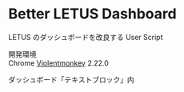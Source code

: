 # Better LETUS Dashboard

LETUS のダッシュボードを改良する User Script

開発環境  
Chrome [Violentmonkey](https://chrome.google.com/webstore/detail/violentmonkey/jinjaccalgkegednnccohejagnlnfdag) 2.22.0

ダッシュボード「テキストブロック」内 <script> にコピペすることでも使用可能

<details>
  <summary>更新停止（2024 年秋）</summary>

  作者の LETUS の利用頻度が下がった（現在 M1）のに伴い、2024 年秋までで更新を停止します。  
  ご利用ありがとうございました。

  安全装置を削除すれば 2025 年以降も使えるかもしれません。  
  改変・公開など好きにしていただいてかまいません。  
  （フロントエンドの知識が浅い頃に作ったので、全体的にしんどいです・・・）

  LETUS のテキストブロックで動くスクリプトを書く上で、私が困ったこととその対応を挙げておきます：

  - `<style>` が LETUS に消されてしまう
    - 完全一致で削除してそう
    - テンプレートリテラルで `<${"style"}>` とすると消されなかった
  - `<`, `>` が `&lt;`, `&gt;` に変換されることがある
    - 変換される条件がよくわからない
    - 補助的なスクリプトを別途用意することに（導入方法を参照）
  - jQuery の読み込みが遅い
    - LETUS 側が利用しており、そのうち読み込まれる
    - 適当に待つようにした
    - 今思えば jQuery は使うべきではなかった
</details>

## 機能

### 上部に時間割を追加する

<img width="1097" src="https://user-images.githubusercontent.com/70136871/155876260-b6eed26a-bd7f-4381-a7e1-c173bec6d764.png">

前期・後期を切り替えられる

下部に時間割に載らない集中講義等のショートカットを配置可能

## 導入方法

テキストブロック の方を推奨  
この方法だとモバイルなどの Violentmonkey がない環境でも動作する

<details>
  <summary>テキストブロック</summary>
  
  1. https://letus.ed.tus.ac.jp/my/ にアクセスする
  
  2. 右上の「このページをカスタマイズする」を押す
  
  3. どこかに「ブロックを追加する」が現れるので、「テキスト」を押す  
     <img width="256px" src="https://github.com/yawarakacream/better-letus-dashboard/assets/70136871/fd09a0f6-5e40-4a16-867f-0d676e85b5db">  

  4. どこかに「(新しいテキストブロック)」が現れるので、歯車をクリックして「(新しいテキストブロック) ブロックを設定する」を押す  
     <img width="384px" src="https://github.com/yawarakacream/better-letus-dashboard/assets/70136871/5a41c865-acd3-4445-8d43-8ecb915be62a">  

  5. 「テキストブロックタイトル」「コンテンツ」を以下のように書く  
     「コンテンツ」を書く際は、**「\</\>」を押し**、元々書かれている `<p dir="ltr" style="text-align: left;"><br></p>` を消す  
     <img width="480px" src="https://github.com/user-attachments/assets/c00c2d85-58ba-4d7c-b1ab-f8a3bd397d5b">
     ```html
     <script id="bld-script-main" type="text/plain">

     </script>

     <script>
       const element = document.getElementById("bld-script-main");
       const script = element.innerHTML.replace(/&lt;/g, "<").replace(/&gt;/g, ">");

       const newElement = document.createElement("script");
       newElement.innerHTML = script;

       element.parentElement.appendChild(newElement);
       element.remove();
     </script>
     ```

  7. 2 行目に <a href="https://github.com/yawarakacream/Better-LETUS-Dashboard/blob/main/main.js">main.js</a> を貼り付ける  
     <img width="384px" src="https://github.com/user-attachments/assets/0f1e3981-0a67-41df-98c9-bb8924fea937">  

  8. 各種設定を自分の時間割等に合わせて変更する
  
  9. 下部の「変更を保存する」を押す
  
  10. ダッシュボードに戻るので、右上の「このページのカスタマイズを終了する」を押す
  
  ＊ 「カスタマイズを終了する」の後 https://letus.ed.tus.ac.jp/my/index.php にリダイレクトするが、ここでは本スクリプトは動作しないので、自分で https://letus.ed.tus.ac.jp/my/ に移動する
</details>

<details>
  <summary>Violentmonkey</summary>
  
  1. Chrome に [Violentmonkey](https://chrome.google.com/webstore/detail/violentmonkey/jinjaccalgkegednnccohejagnlnfdag) を入れる
  
  2. https://letus.ed.tus.ac.jp/my/ にアクセスする

  3. 拡張機能のメニューを開く  
  <img width="256px" src="https://user-images.githubusercontent.com/70136871/114344209-5ea3e400-9b9a-11eb-8e47-c0bed0d5db8b.png">

  4. 「新しいスクリプトを作成」を押す  
  <img width="256px" src="https://user-images.githubusercontent.com/70136871/114344279-7da27600-9b9a-11eb-8f31-d6fcc7403bc1.png">

  5. [main.js](https://github.com/yawarakacream/Better-LETUS-Dashboard/blob/main/main.js) を貼り付ける (元の 1 ~ 10 行はいらない)  
  <img width="256px" src="https://user-images.githubusercontent.com/70136871/114344378-ad517e00-9b9a-11eb-90f6-5955e12fe712.png">

  6. 各種設定を自分の時間割等に合わせて変更する

  7. 保存して閉じる
</details>

## 更新履歴

### v20240914

- テキストブロック使用時の導入方法を変更
  - LETUS の仕様変更で、`<` や `>` が `&lt;` や `&gt;` に変換されることがあるようになった
  - 変換される条件がよくわからないので、補助的なスクリプトを追加（導入方法を参照）

### v20240225

- 2024 年度用 初版

### v20230909

- 前期と後期の名称を first と second から spring と fall に変更
- タイムラインブロックの設定が保存されるようになったので、同設定の自動変更機能を削除

### v20230225

- 2023 年度用 初版

### v20220909

- 時間割表の行・列の表示切替を学期毎に設定できるように
- 時間割表の時間の列の幅が表示している学期によらず一定になるように

### v20220408

- コース名をシンプルにできるように

### v20220227

- 2022 年度用 初版

### 2021 年度用からの変更点

- 時間割にショートカット置き場を追加
- ~~タイムラインブロックの表示個数の設定の廃止に伴い、同設定の自動変更機能を削除~~
  - 廃止されてなかった...

## 注意事項

安全のための制限として、以下の条件をすべてクリアしていなければ動作しない：

- 本スクリプトの開発年度と LETUS の年度が合わなければならない
- `location.href` が https://letus.ed.tus.ac.jp/my/ と完全一致する
- LETUS 側のカスタマイズ機能を使用中ではない

利用は自己責任です

